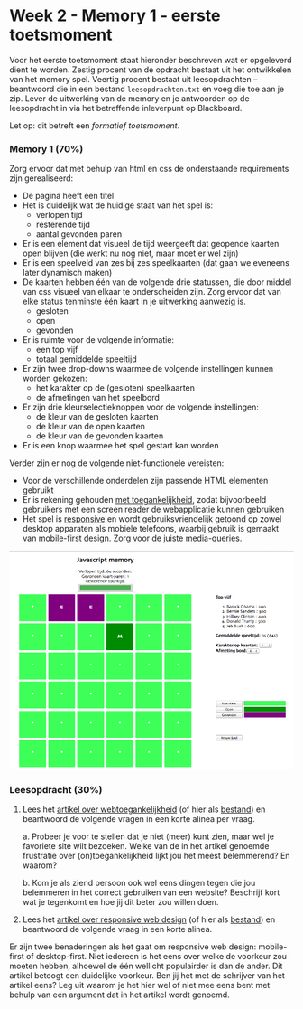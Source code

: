 # Week 2 - Memory 1 - eerste toetsmoment

Voor het eerste toetsmoment staat hieronder beschreven wat er opgeleverd dient te worden. Zestig procent van de opdracht bestaat uit het ontwikkelen van het memory spel. Veertig procent bestaat uit leesopdrachten – beantwoord die in een bestand `leesopdrachten.txt` en voeg die toe aan je zip. Lever de uitwerking van de memory en je antwoorden op de leesopdracht in via het betreffende inleverpunt op Blackboard. 

Let op: dit betreft een *formatief toetsmoment*.

### Memory 1 (70%)

Zorg ervoor dat met behulp van html en css de onderstaande requirements zijn gerealiseerd:

- De pagina heeft een titel
- Het is duidelijk wat de huidige staat van het spel is:
    - verlopen tijd
    - resterende tijd
    - aantal gevonden paren
- Er is een element dat visueel de tijd weergeeft dat geopende kaarten open blijven (die werkt nu nog niet, maar moet er wel zijn)
- Er is een speelveld van zes bij zes speelkaarten (dat gaan we eveneens later dynamisch maken)
- De kaarten hebben één van de volgende drie statussen, die door middel van css visueel van elkaar te onderscheiden zijn. Zorg ervoor dat van elke status tenminste één kaart in je uitwerking aanwezig is.
    - gesloten
    - open
    - gevonden
- Er is ruimte voor de volgende informatie:
    - een top vijf
    - totaal gemiddelde speeltijd
- Er zijn twee drop-downs waarmee de volgende instellingen kunnen worden gekozen:
    - het karakter op de (gesloten) speelkaarten
    - de afmetingen van het speelbord
- Er zijn drie kleurselectieknoppen voor de volgende instellingen:
    - de kleur van de gesloten kaarten
    - de kleur van de open kaarten
    - de kleur van de gevonden kaarten
- Er is een knop waarmee het spel gestart kan worden

Verder zijn er nog de volgende niet-functionele vereisten:

- Voor de verschillende onderdelen zijn passende HTML elementen gebruikt
- Er is rekening gehouden [met toegankelijkheid](https://developer.mozilla.org/en-US/docs/Web/Accessibility), zodat bijvoorbeeld gebruikers met een screen reader de webapplicatie kunnen gebruiken
- Het spel is [responsive](https://developer.mozilla.org/en-US/docs/Learn/CSS/CSS_layout/Responsive_Design) en wordt gebruiksvriendelijk getoond op zowel desktop apparaten als mobiele telefoons, waarbij gebruik is gemaakt van [mobile-first design](https://developer.mozilla.org/en-US/docs/Web/Progressive_web_apps/Responsive/Mobile_first). Zorg voor de juiste [media-queries](https://developer.mozilla.org/en-US/docs/Web/CSS/Media_Queries/Using_media_queries).

![Het memory-spel zoals het er uit kan komen te zien](../imgs/memory-demo.png)

### Leesopdracht (30%)

1. Lees het [artikel over webtoegankelijkheid](https://bighack.org/5-most-annoying-website-features-i-face-as-a-blind-screen-reader-user-accessibility/) (of hier als [bestand](../materialen/week2-flexbox/toegankelijkheid.pdf)) en beantwoord de volgende vragen in een korte alinea per vraag.

    a. Probeer je voor te stellen dat je niet (meer) kunt zien, maar wel je favoriete site wilt bezoeken. Welke van de in het artikel genoemde frustratie over (on)toegankelijkheid lijkt jou het meest belemmerend? En waarom?

    b. Kom je als ziend persoon ook wel eens dingen tegen die jou belemmeren in het correct gebruiken van een website? Beschrijf kort wat je tegenkomt en hoe jij dit beter zou willen doen.

2. Lees het [artikel over responsive web design](https://www.freecodecamp.org/news/taking-the-right-approach-to-responsive-web-design/) (of hier als [bestand](../materialen/week2-flexbox/responsive.pdf)) en beantwoord de volgende vraag in een korte alinea.

Er zijn twee benaderingen als het gaat om responsive web design: mobile-first of desktop-first. Niet iedereen is het eens over welke de voorkeur zou moeten hebben, alhoewel de één wellicht populairder is dan de ander. Dit artikel betoogt een duidelijke voorkeur. Ben jij het met de schrijver van het artikel eens? Leg uit waarom je het hier wel of niet mee eens bent met behulp van een argument dat in het artikel wordt genoemd.
